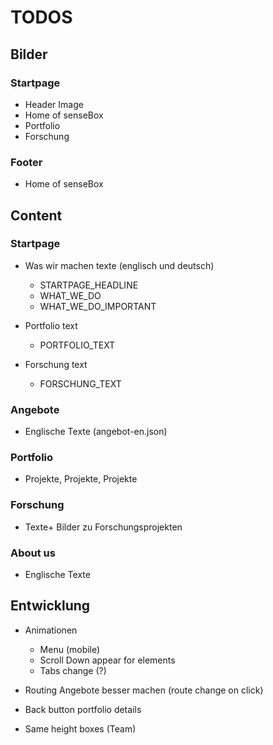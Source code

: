 # TODOS

## Bilder

### Startpage
- Header Image
- Home of senseBox
- Portfolio
- Forschung


### Footer
- Home of senseBox





## Content

### Startpage
- Was wir machen texte (englisch und deutsch)
    - STARTPAGE_HEADLINE
    - WHAT_WE_DO
    - WHAT_WE_DO_IMPORTANT

- Portfolio text
    - PORTFOLIO_TEXT
- Forschung text
    - FORSCHUNG_TEXT


### Angebote

- Englische Texte (angebot-en.json)


### Portfolio

- Projekte, Projekte, Projekte

### Forschung

- Texte+ Bilder zu Forschungsprojekten

### About us

- Englische Texte


## Entwicklung

- Animationen
    - Menu (mobile)
    - Scroll Down appear for elements
    - Tabs change (?)
    

- Routing Angebote besser machen (route change on click)
- Back button portfolio details
- Same height boxes (Team)